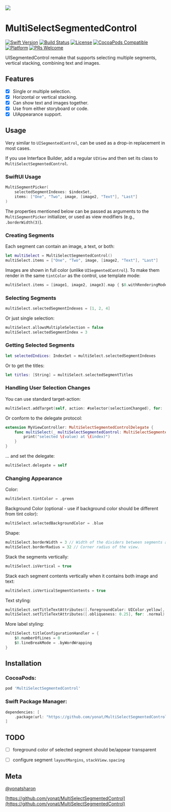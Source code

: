 <img src="Screenshots/MultiSelectSegmentedControl.png">

# MultiSelectSegmentedControl

[![Swift Version][swift-image]][swift-url]
[![Build Status][travis-image]][travis-url]
[![License][license-image]][license-url]
[![CocoaPods Compatible](https://img.shields.io/cocoapods/v/MultiSelectSegmentedControl.svg)](https://img.shields.io/cocoapods/v/MultiSelectSegmentedControl.svg)  
[![Platform](https://img.shields.io/cocoapods/p/MultiSelectSegmentedControl.svg?style=flat)](http://cocoapods.org/pods/MultiSelectSegmentedControl)
[![PRs Welcome](https://img.shields.io/badge/PRs-welcome-brightgreen.svg?style=flat-square)](http://makeapullrequest.com)

UISegmentedControl remake that supports selecting multiple segments, vertical stacking, combining text and images.

## Features

- [x] Single or multiple selection.
- [x] Horizontal or vertical stacking.
- [x] Can show text and images together.
- [x] Use from either storyboard or code.
- [x] UIAppearance support.

## Usage

Very similar to `UISegmentedControl`, can be used as a drop-in replacement in most cases.

If you use Interface Builder, add a regular `UIView` and then set its class to `MultiSelectSegmentedControl`.

### SwiftUI Usage

```swift
MultiSegmentPicker(
    selectedSegmentIndexes: $indexSet,
    items: ["One", "Two", image, [image2, "Text"], "Last"]
)
```

The properties mentioned below can be passed as arguments to the `MultiSegmentPicker` initializer, or used as view modifiers (e.g., `.borderWidth(3)`).

### Creating Segments

Each segment can contain an image, a text, or both:

```swift
let multiSelect = MultiSelectSegmentedControl()
multiSelect.items = ["One", "Two", image, [image2, "Text"], "Last"]
```

Images are shown in full color (unlike `UISegmentedControl`). To make them render in the same `tintColor` as the control, use template mode:

```swift
multiSelect.items = [image1, image2, image3].map { $0.withRenderingMode(.alwaysTemplate) }
```

### Selecting Segments

```swift
multiSelect.selectedSegmentIndexes = [1, 2, 4]
```

Or just single selection:

```swift
multiSelect.allowsMultipleSelection = false
multiSelect.selectedSegmentIndex = 3
```

### Getting Selected Segments

```swift
let selectedIndices: IndexSet = multiSelect.selectedSegmentIndexes
```

Or to get the titles:

```swift
let titles: [String] = multiSelect.selectedSegmentTitles
```

### Handling User Selection Changes

You can use standard target-action:

```swift
multiSelect.addTarget(self, action: #selector(selectionChanged), for: .valueChanged)
```

Or conform to the delegate protocol:

```swift
extension MyViewController: MultiSelectSegmentedControlDelegate {
    func multiSelect(_ multiSelectSegmentedControl: MultiSelectSegmentedControl, didChange value: Bool, at index: Int) {
        print("selected \(value) at \(index)")
    }
}
```

... and set the delegate:

```swift
multiSelect.delegate = self
```

### Changing Appearance

Color:

```swift
multiSelect.tintColor = .green
```

Background Color (optional - use if background color should be different from tint color):

```swift
multiSelect.selectedBackgroundColor = .blue
```

Shape:

```swift
multiSelect.borderWidth = 3 // Width of the dividers between segments and the border around the view.
multiSelect.borderRadius = 32 // Corner radius of the view.
```

Stack the segments vertically:

```swift
multiSelect.isVertical = true
```

Stack each segment contents vertically when it contains both image and text:

```swift
multiSelect.isVerticalSegmentContents = true
```

Text styling:

```swift
multiSelect.setTitleTextAttributes([.foregroundColor: UIColor.yellow], for: .selected)
multiSelect.setTitleTextAttributes([.obliqueness: 0.25], for: .normal)
```

More label styling:

```swift
multiSelect.titleConfigurationHandler = {
    $0.numberOfLines = 0
    $0.lineBreakMode = .byWordWrapping
}
```

## Installation

### CocoaPods:

```ruby
pod 'MultiSelectSegmentedControl'
```

### Swift Package Manager:

```swift
dependencies: [
    .package(url: "https://github.com/yonat/MultiSelectSegmentedControl", from: "2.3.8")
]
```

## TODO

- [ ] foreground color of selected segment should be/appear transparent
- [ ] configure segment `layoutMargins`, `stackView.spacing`


## Meta

[@yonatsharon](https://twitter.com/yonatsharon)

[https://github.com/yonat/MultiSelectSegmentedControl](https://github.com/yonat/MultiSelectSegmentedControl)

[swift-image]:https://img.shields.io/badge/swift-5.0-orange.svg
[swift-url]: https://swift.org/
[license-image]: https://img.shields.io/badge/License-MIT-blue.svg
[license-url]: LICENSE.txt
[travis-image]: https://img.shields.io/travis/dbader/node-datadog-metrics/master.svg?style=flat-square
[travis-url]: https://travis-ci.org/dbader/node-datadog-metrics
